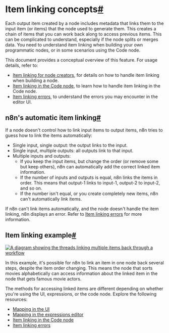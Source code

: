 [](https://github.com/n8n-io/n8n-docs/edit/main/docs/data/data-mapping/data-item-linking/item-linking-concepts.md "Edit this page")

# Item linking concepts[#](#item-linking-concepts "Permanent link")

Each output item created by a node includes metadata that links them to the input item (or items) that the node used to generate them. This creates a chain of items that you can work back along to access previous items. This can be complicated to understand, especially if the node splits or merges data. You need to understand item linking when building your own programmatic nodes, or in some scenarios using the Code node.

This document provides a conceptual overview of this feature. For usage details, refer to:

*   [Item linking for node creators](../item-linking-node-building/), for details on how to handle item linking when building a node.
*   [Item linking in the Code node](../item-linking-code-node/), to learn how to handle item linking in the Code node.
*   [Item linking errors](../item-linking-errors/), to understand the errors you may encounter in the editor UI.

## n8n's automatic item linking[#](#n8ns-automatic-item-linking "Permanent link")

If a node doesn't control how to link input items to output items, n8n tries to guess how to link the items automatically:

*   Single input, single output: the output links to the input.
*   Single input, multiple outputs: all outputs link to that input.
*   Multiple inputs and outputs:
    *   If you keep the input items, but change the order (or remove some but keep others), n8n can automatically add the correct linked item information.
    *   If the number of inputs and outputs is equal, n8n links the items in order. This means that output-1 links to input-1, output-2 to input-2, and so on.
    *   If the number isn't equal, or you create completely new items, n8n can't automatically link items.

If n8n can't link items automatically, and the node doesn't handle the item linking, n8n displays an error. Refer to [Item linking errors](../item-linking-errors/) for more information.

## Item linking example[#](#item-linking-example "Permanent link")

[![A diagram showing the threads linking multiple items back through a workflow](../../../../_images/data/data-mapping/data-item-linking/item-linking-multiple-lines.png)](https://docs.n8n.io/_images/data/data-mapping/data-item-linking/item-linking-multiple-lines.png)

In this example, it's possible for n8n to link an item in one node back several steps, despite the item order changing. This means the node that sorts movies alphabetically can access information about the linked item in the node that gets famous movie actors.

The methods for accessing linked items are different depending on whether you're using the UI, expressions, or the code node. Explore the following resources:

*   [Mapping in the UI](../../data-mapping-ui/)
*   [Mapping in the expressions editor](../../data-mapping-expressions/)
*   [Item linking in the Code node](../item-linking-code-node/)
*   [Item linking errors](../item-linking-errors/)